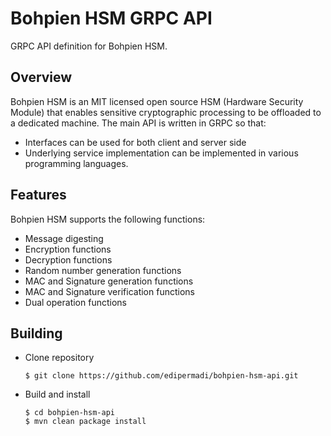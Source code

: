 # Bohpien HSM GRPC API

GRPC API definition for Bohpien HSM.

## Overview
Bohpien HSM is an MIT licensed open source HSM (Hardware Security Module) that enables sensitive cryptographic processing to be offloaded to a dedicated 
machine. The main API is written in GRPC so that:
- Interfaces can be used for both client and server side
- Underlying service implementation can be implemented in various programming languages.

## Features
Bohpien HSM supports the following functions:
- Message digesting
- Encryption functions
- Decryption functions
- Random number generation functions
- MAC and Signature generation functions
- MAC and Signature verification functions
- Dual operation functions

## Building

- Clone repository
    
    ```
    $ git clone https://github.com/edipermadi/bohpien-hsm-api.git
    ```

- Build and install

    ```
    $ cd bohpien-hsm-api
    $ mvn clean package install
        
    ``` 
